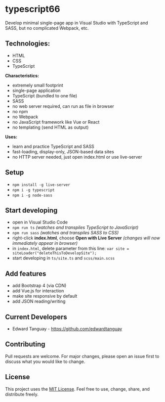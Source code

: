# typescript66

Develop minimal single-page app in Visual Studio with TypeScript and SASS, but no complicated Webpack, etc.

## Technologies:

- HTML
- CSS
- TypeScript

**Characteristics:**
- extremely small footprint
- single-page application
- TypeScript (bundled to one file)
- SASS
- no web server required, can run as file in browser
- no npm
- no Webpack
- no JavaScript framework like Vue or React
- no templating (send HTML as output)

**Uses:**
- learn and practice TypeScript and SASS
- fast-loading, display-only, JSON-based data sites
- no HTTP server needed, just open index.html or use live-server

## Setup
- `npm install -g live-server`
- `npm i -g typescript`
- `npm i -g node-sass`

## Start developing
- open in Visual Studio Code
- `npm run ts` *(watches and transpiles TypeScript to JavaScript)*
- `npm run sass` *(watches and transpiles SASS to CSS)*
- right-click **index.html**, choose **Open with Live Server** *(changes will now immediately appear in browser)*
- in `index.html`, delete parameter from this line: `var site = siteLoader("deleteThisToDevelopSite");`
- start developing in `ts/site.ts` and `scss/main.scss` 

## Add features
- add Bootstrap 4 (via CDN)
- add Vue.js for interaction
- make site responsive by default
- add JSON reading/writing

## Current Developers

* Edward Tanguay - https://github.com/edwardtanguay

## Contributing
Pull requests are welcome. For major changes, please open an issue first to discuss what you would like to change.

## License

This project uses the [MIT License](https://choosealicense.com/licenses/mit). Feel free to use, change, share, and distribute freely.